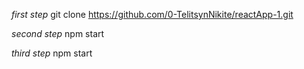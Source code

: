 *first step*
git clone https://github.com/0-TelitsynNikite/reactApp-1.git

*second step*
npm start

*third step*
npm start
